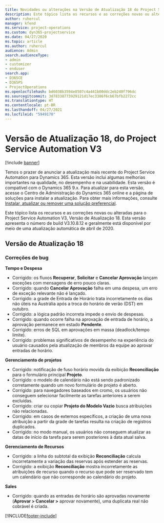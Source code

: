 ```yaml
---
title: Novidades ou alterações na Versão de Atualização 18 do Project Service Automation V3
description: Este tópico lista os recursos e as correções novas ou alteradas disponíveis na Versão de Atualização 18 do Project Service Automation V3.
author: ruhercul
manager: kfend
ms.service: project-operations
ms.custom: dyn365-projectservice
ms.date: 04/27/2020
ms.topic: article
ms.author: ruhercul
audience: Admin
search.audienceType:
- admin
- customizer
- enduser
search.app:
- D365CE
- D365PS
- ProjectOperations
ms.openlocfilehash: bd6038b3594e8507c4a441b00ddc2eb240f796dc
ms.sourcegitcommit: 3d78338773929121d17ec3386f6cb67bfb2272cc
ms.translationtype: HT
ms.contentlocale: pt-BR
ms.lasthandoff: 04/27/2021
ms.locfileid: "5949170"
---
```

# <a name="project-service-automation-update-release-18-v3"></a>Versão de Atualização 18, do Project Service Automation V3

[!include [banner](../includes/psa-now-project-operations.md)]

Temos o prazer de anunciar a atualização mais recente do Project Service Automation para Dynamics 365. Esta versão inclui algumas melhorias importantes na qualidade, no desempenho e na usabilidade. Esta versão é compatível com o Dynamics 365 9.x. Para atualizar para esta versão, acesse o Centro de Administração do Dynamics 365 online e a página de soluções para instalar a atualização. Para obter mais informações, consulte [Instalar, atualizar ou remover uma solução preferencial](/power-platform/admin/install-remove-preferred-solution).

Este tópico lista os recursos e as correções novas ou alteradas para o Project Service Automation V3, Versão de Atualização 18. Esta versão apresenta o número de build V3.10.8.12 e geralmente está disponível por meio de uma atualização automática de abril de 2020.

## <a name="update-release-18"></a>Versão de Atualização 18

### <a name="bug-fixes"></a>Correções de bug

**Tempo e Despesa**

- Corrigido: os fluxos **Recuperar**, **Solicitar** e **Cancelar Aprovação** lançam exceções com mensagens de erro pouco claras.
- Corrigido: quando **Cancelar Aprovação** falha em uma despesa, um erro de exceção relevante não é lançado.
- Corrigido: a grade de Entrada de Horário trata incorretamente os dias não úteis na Austrália após a troca do horário de verão (DST) em outubro.
- Corrigido: a lógica padrão incorreta impede o envio de despesas.
- Corrigido: quando ocorre falha na aprovação de entrada de horário, a aprovação permanece em estado **Pendente**.
- Corrigido: erros de SQL em aprovações em massa (deadlock/tempo limite).
- Corrigido: problemas significativos de desempenho na experiência do usuário causados pela atualização de membros da equipe ao aprovar entradas de horário.

**Gerenciamento de projetos**

- Corrigido: notificação de fuso horário movida da exibição **Reconciliação** para o formulário principal **Projeto**.
- Corrigido: o modelo de calendário não está sendo padronizado corretamente quando um novo formulário de projeto é aberto.
- Corrigido: para navegadores baseados em cromo, os usuários não conseguem selecionar facilmente as tarefas anteriores a serem excluídas.
- Corrigido: criar ou copiar **Projeto do Modelo Vazio** busca atribuições não relacionadas.
- Corrigido: em casos de externos específicos, a criação de uma nova atribuição a partir da grade de tarefas resulta na criação de registros duplicados.
- Corrigido: no modo manual, os usuários não conseguem atualizar as datas de início da tarefa para serem posteriores à data atual salva.

**Gerenciamento de Recursos**

- Corrigido: a linha do subtotal da exibição **Reconciliação** calcula incorretamente a variação das reservas após estender as reservas.
- Corrigido: a exibição **Reconciliação** mostra incorretamente as atribuições de recurso quando o recurso que pode ser reservado tem um calendário que não corresponde ao calendário do projeto.

**Sales**

- Corrigido: quando as entradas de horário são aprovadas novamente (**Aprovar > Cancelar >** aprovar novamente), uma duplicata real não cobrável é criada.


[!INCLUDE[footer-include](../includes/footer-banner.md)]